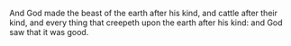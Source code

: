 And God made the beast of the earth after his kind, and cattle after their kind, and every thing that creepeth upon the earth after his kind: and God saw that it was good.
